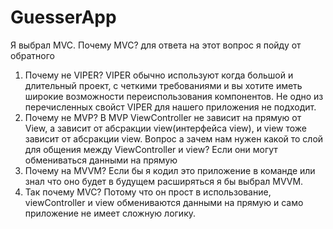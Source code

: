 # GuesserApp
Я выбрал MVC. Почему MVC?
для ответа на этот вопрос я пойду от обратного
1) Почему не VIPER?
VIPER обычно используют когда большой и длительный проект, с четкими требованиями и вы хотите иметь широкие возможности переиспользования компонентов.
Не одно из перечисленных свойст VIPER для нашего приложения не подходит.
2) Почему не MVP? 
В MVP ViewController не зависит на прямую от View, а зависит от абсракции view(интерфейса view), и view тоже зависит от абсракции view.
Вопрос а зачем нам нужен какой то слой для общения между ViewController и view? Если они могут обмениваться данными на прямую
3) Почему на MVVM?
Если бы я кодил это приложение в команде или знал что оно будет в будущем расширяться я бы выбрал MVVM.
4) Так почему MVC?
Потому что он прост в использование, viewController и view обмениваются данными на прямую и само приложение не имеет сложную логику.
